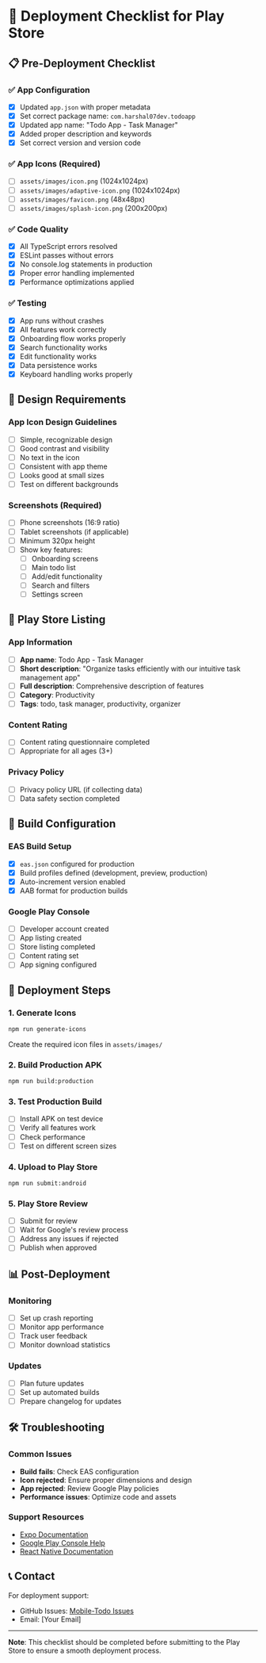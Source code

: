 # 🚀 Deployment Checklist for Play Store

## 📋 Pre-Deployment Checklist

### ✅ App Configuration
- [x] Updated `app.json` with proper metadata
- [x] Set correct package name: `com.harshal07dev.todoapp`
- [x] Updated app name: "Todo App - Task Manager"
- [x] Added proper description and keywords
- [x] Set correct version and version code

### ✅ App Icons (Required)
- [ ] `assets/images/icon.png` (1024x1024px)
- [ ] `assets/images/adaptive-icon.png` (1024x1024px)
- [ ] `assets/images/favicon.png` (48x48px)
- [ ] `assets/images/splash-icon.png` (200x200px)

### ✅ Code Quality
- [x] All TypeScript errors resolved
- [x] ESLint passes without errors
- [x] No console.log statements in production
- [x] Proper error handling implemented
- [x] Performance optimizations applied

### ✅ Testing
- [x] App runs without crashes
- [x] All features work correctly
- [x] Onboarding flow works properly
- [x] Search functionality works
- [x] Edit functionality works
- [x] Data persistence works
- [x] Keyboard handling works properly

## 🎨 Design Requirements

### App Icon Design Guidelines
- [ ] Simple, recognizable design
- [ ] Good contrast and visibility
- [ ] No text in the icon
- [ ] Consistent with app theme
- [ ] Looks good at small sizes
- [ ] Test on different backgrounds

### Screenshots (Required)
- [ ] Phone screenshots (16:9 ratio)
- [ ] Tablet screenshots (if applicable)
- [ ] Minimum 320px height
- [ ] Show key features:
  - [ ] Onboarding screens
  - [ ] Main todo list
  - [ ] Add/edit functionality
  - [ ] Search and filters
  - [ ] Settings screen

## 📱 Play Store Listing

### App Information
- [ ] **App name**: Todo App - Task Manager
- [ ] **Short description**: "Organize tasks efficiently with our intuitive task management app"
- [ ] **Full description**: Comprehensive description of features
- [ ] **Category**: Productivity
- [ ] **Tags**: todo, task manager, productivity, organizer

### Content Rating
- [ ] Content rating questionnaire completed
- [ ] Appropriate for all ages (3+)

### Privacy Policy
- [ ] Privacy policy URL (if collecting data)
- [ ] Data safety section completed

## 🔧 Build Configuration

### EAS Build Setup
- [x] `eas.json` configured for production
- [x] Build profiles defined (development, preview, production)
- [x] Auto-increment version enabled
- [x] AAB format for production builds

### Google Play Console
- [ ] Developer account created
- [ ] App listing created
- [ ] Store listing completed
- [ ] Content rating set
- [ ] App signing configured

## 🚀 Deployment Steps

### 1. Generate Icons
```bash
npm run generate-icons
```
Create the required icon files in `assets/images/`

### 2. Build Production APK
```bash
npm run build:production
```

### 3. Test Production Build
- [ ] Install APK on test device
- [ ] Verify all features work
- [ ] Check performance
- [ ] Test on different screen sizes

### 4. Upload to Play Store
```bash
npm run submit:android
```

### 5. Play Store Review
- [ ] Submit for review
- [ ] Wait for Google's review process
- [ ] Address any issues if rejected
- [ ] Publish when approved

## 📊 Post-Deployment

### Monitoring
- [ ] Set up crash reporting
- [ ] Monitor app performance
- [ ] Track user feedback
- [ ] Monitor download statistics

### Updates
- [ ] Plan future updates
- [ ] Set up automated builds
- [ ] Prepare changelog for updates

## 🛠️ Troubleshooting

### Common Issues
- **Build fails**: Check EAS configuration
- **Icon rejected**: Ensure proper dimensions and design
- **App rejected**: Review Google Play policies
- **Performance issues**: Optimize code and assets

### Support Resources
- [Expo Documentation](https://docs.expo.dev/)
- [Google Play Console Help](https://support.google.com/googleplay/android-developer)
- [React Native Documentation](https://reactnative.dev/)

## 📞 Contact

For deployment support:
- GitHub Issues: [Mobile-Todo Issues](https://github.com/harshal07-dev/Mobile-Todo/issues)
- Email: [Your Email]

---

**Note**: This checklist should be completed before submitting to the Play Store to ensure a smooth deployment process.
